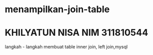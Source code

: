 # menampilkan-join-table
# KHILYATUN NISA NIM 311810544
langkah - langkah membuat table inner join, left join,mysql

